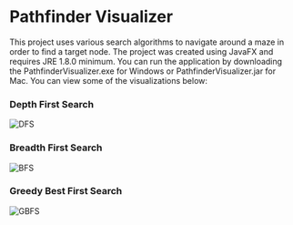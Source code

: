 
# Pathfinder Visualizer

This project uses various search algorithms to navigate around a maze in order to find a target node. The project was created using JavaFX and requires JRE 1.8.0 minimum. You can run the application by downloading the PathfinderVisualizer.exe for Windows or PathfinderVisualizer.jar for Mac. You can view some of the visualizations below:

### Depth First Search

![DFS](https://user-images.githubusercontent.com/48182733/214419627-213ca6cc-b3ef-4db0-a99d-620f813f57a4.gif)


### Breadth First Search

![BFS](https://user-images.githubusercontent.com/48182733/214426428-c7987cbc-2012-4c2e-959c-bd084fd60527.gif)


### Greedy Best First Search

![GBFS](https://user-images.githubusercontent.com/48182733/214427223-5f1e3a4d-30ad-4ed0-b98a-9cd90bca9ff3.gif)


